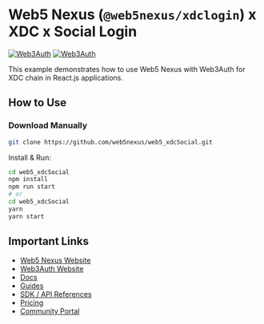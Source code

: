 # Web5 Nexus (`@web5nexus/xdclogin`) x XDC x Social Login

[![Web3Auth](https://img.shields.io/badge/Web3Auth-SDK-blue)](https://web3auth.io/docs/sdk/web/no-modal/)
[![Web3Auth](https://img.shields.io/badge/Web3Auth-Community-cyan)](https://community.web3auth.io)


This example demonstrates how to use Web5 Nexus with Web3Auth for XDC chain in React.js applications.

## How to Use

### Download Manually

```bash
git clone https://github.com/web5nexus/web5_xdcSocial.git
```

Install & Run:

```bash
cd web5_xdcSocial
npm install
npm run start
# or
cd web5_xdcSocial
yarn
yarn start
```

## Important Links

- [Web5 Nexus Website](https://web5.nexus)
- [Web3Auth Website](https://web3auth.io)
- [Docs](https://web3auth.io/docs)
- [Guides](https://web3auth.io/docs/guides)
- [SDK / API References](https://web3auth.io/docs/sdk)
- [Pricing](https://web3auth.io/pricing.html)
- [Community Portal](https://community.web3auth.io)